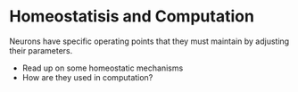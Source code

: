 # Homeostatisis and Computation
Neurons have specific operating points that they must maintain by adjusting
their parameters.

- Read up on some homeostatic mechanisms
- How are they used in computation?


